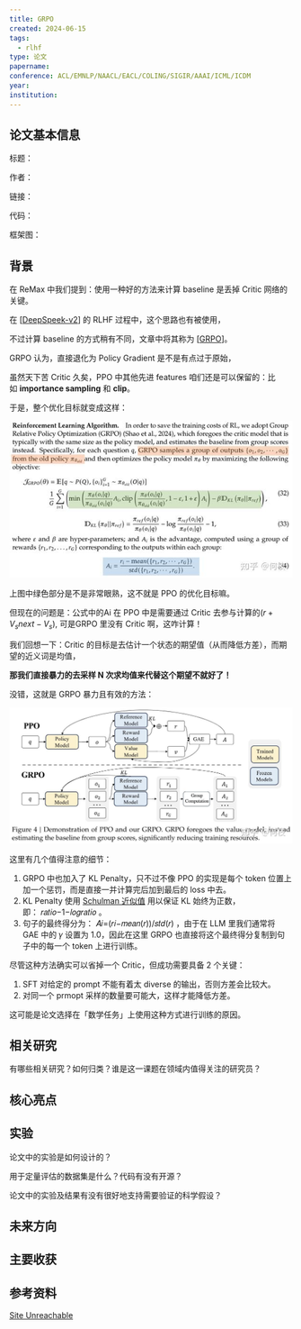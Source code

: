 ```yaml
---
title: GRPO
created: 2024-06-15
tags:
  - rlhf
type: 论文
papername: 
conference: ACL/EMNLP/NAACL/EACL/COLING/SIGIR/AAAI/ICML/ICDM
year: 
institution:
---
```


## 论文基本信息

标题：

作者：

链接：

代码：

框架图：


## 背景

在 ReMax 中我们提到：使用一种好的方法来计算 baseline 是丢掉 Critic 网络的关键。

在 [[DeepSpeek-v2](https://link.zhihu.com/?target=https%3A//arxiv.org/pdf/2405.04434)] 的 RLHF 过程中，这个思路也有被使用，

不过计算 baseline 的方式稍有不同，文章中将其称为 [[GRPO](https://link.zhihu.com/?target=https%3A//arxiv.org/pdf/2402.03300)]。

GRPO 认为，直接退化为 Policy Gradient 是不是有点过于原始，

虽然天下苦 Critic 久矣，PPO 中其他先进 features 咱们还是可以保留的：比如 **importance sampling** 和 **clip**。

于是，整个优化目标就变成这样：

![](img/Pasted%20image%2020240615165906.png)

上图中绿色部分是不是非常眼熟，这不就是 PPO 的优化目标嘛。

但现在的问题是：公式中的Ai 在 PPO 中是需要通过 Critic 去参与计算的$(r+V_s{next}-V_s)$, 
可是GRPO 里没有 Critic 啊，这咋计算！

我们回想一下：Critic 的目标是去估计一个状态的期望值（从而降低方差），而期望的近义词是均值，

**那我们直接暴力的去采样 N 次求均值来代替这个期望不就好了！**

没错，这就是 GRPO 暴力且有效的方法：

![](img/Pasted%20image%2020240615170232.png)

这里有几个值得注意的细节：

1. GRPO 中也加入了 KL Penalty，只不过不像 PPO 的实现是每个 token 位置上加一个惩罚，而是直接一并计算完后加到最后的 loss 中去。
2. KL Penalty 使用 [Schulman 近似值](https://link.zhihu.com/?target=https%3A//github.com/CarperAI/trlx/blob/3340c2f3a56d1d14fdd5f13ad575121fa26b6d92/trlx/trainer/accelerate_ppo_trainer.py%23L458) 用以保证 KL 始终为正数，即： 𝑟𝑎𝑡𝑖𝑜−1−𝑙𝑜𝑔𝑟𝑎𝑡𝑖𝑜 。
3. 句子的最终得分为： 𝐴𝑖=(𝑟𝑖−𝑚𝑒𝑎𝑛(𝑟))/𝑠𝑡𝑑(𝑟) ，由于在 LLM 里我们通常将 GAE 中的 𝛾 设置为 1.0，因此在这里 GRPO 也直接将这个最终得分复制到句子中的每一个 token 上进行训练。

尽管这种方法确实可以省掉一个 Critic，但成功需要具备 2 个关键：

1. SFT 对给定的 prompt 不能有着太 diverse 的输出，否则方差会比较大。
2. 对同一个 prmopt 采样的数量要可能大，这样才能降低方差。

这可能是论文选择在「数学任务」上使用这种方式进行训练的原因。


## 相关研究
有哪些相关研究？如何归类？谁是这一课题在领域内值得关注的研究员？



## 核心亮点



## 实验
论文中的实验是如何设计的？

用于定量评估的数据集是什么？代码有没有开源？

论文中的实验及结果有没有很好地支持需要验证的科学假设？



## 未来方向



## 主要收获


## 参考资料

[Site Unreachable](https://zhuanlan.zhihu.com/p/20021693569?utm_psn=1871540714904616960)

